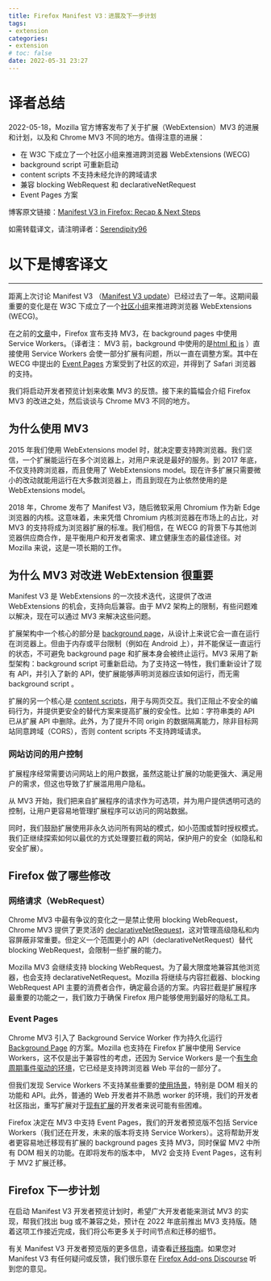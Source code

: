 ```yaml
---
title: Firefox Manifest V3：进展及下一步计划
tags:
- extension
categories:
- extension
# toc: false
date: 2022-05-31 23:27
---
```


# 译者总结

2022-05-18，Mozilla 官方博客发布了关于扩展（WebExtension）MV3 的进展和计划，以及和 Chrome MV3 不同的地方。值得注意的进展：

-   在 W3C 下成立了一个社区小组来推进跨浏览器 WebExtensions (WECG)
-   background script 可重新启动
-   content scripts 不支持未经允许的跨域请求
-   兼容 blocking WebRequest 和 declarativeNetRequest
-   Event Pages 方案



博客原文链接：[Manifest V3 in Firefox: Recap & Next Steps](https://blog.mozilla.org/addons/2022/05/18/manifest-V3-in-firefox-recap-next-steps/)

如需转载译文，请注明译者：[Serendipity96](http://github.com/Serendipity96)

# 以下是博客译文

---


距离上次讨论 Manifest V3 （[Manifest V3 update](https://blog.mozilla.org/addons/2021/05/27/manifest-v3-update/)）已经过去了一年。这期间最重要的变化是在 W3C 下成立了一个[社区小组](https://github.com/w3c/webextensions)来推进跨浏览器 WebExtensions (WECG)。

在之前的[文章](https://blog.mozilla.org/addons/2021/05/27/manifest-v3-update/)中，Firefox 宣布支持 MV3，在 background pages 中使用 Service Workers。（译者注： MV3 前，background 中使用的是[html 和 js](https://developer.mozilla.org/en-US/docs/Mozilla/Add-ons/WebExtensions/Background_scripts) ）直接使用 Service Workers 会使一部分扩展有问题，所以一直在调整方案。其中在 WECG 中提出的 [Event Pages](https://github.com/w3c/webextensions/issues/134) 方案受到了社区的欢迎，并得到了 Safari 浏览器的支持。

我们将启动开发者预览计划来收集 MV3 的反馈。接下来的篇幅会介绍 Firefox MV3 的改进之处，然后谈谈与 Chrome MV3 不同的地方。

## 为什么使用 MV3

2015 年我们使用 WebExtensions model 时，就决定要支持跨浏览器。我们坚信，一个扩展能运行在多个浏览器上，对用户来说是最好的服务。到 2017 年底，不仅支持跨浏览器，而且使用了 WebExtensions model。现在许多扩展只需要微小的改动就能用运行在大多数浏览器上，而且到现在为止依然使用的是 WebExtensions model。

2018 年，Chrome 发布了 Manifest V3，随后微软采用 Chromium 作为新 Edge 浏览器的内核。这意味着，未来凭借 Chromium 内核浏览器在市场上的占比，对 MV3 的支持将成为浏览器扩展的标准。我们相信，在 WECG 的背景下与其他浏览器供应商合作，是平衡用户和开发者需求、建立健康生态的最佳途径。对 Mozilla 来说，这是一项长期的工作。

## 为什么 MV3 对改进 WebExtension 很重要

Manifest V3 是 WebExtensions 的一次技术迭代，这提供了改进 WebExtensions 的机会，支持向后兼容。由于 MV2 架构上的限制，有些问题难以解决，现在可以通过 MV3 来解决这些问题。

扩展架构中一个核心的部分是 [background page](https://developer.mozilla.org/en-US/docs/Mozilla/Add-ons/WebExtensions/Background_scripts)，从设计上来说它会一直在运行在浏览器上。但由于内存或平台限制（例如在 Android 上），并不能保证一直运行的状态，不可避免 background page 和扩展本身会被终止运行。MV3 采用了新型架构：background script 可重新启动。为了支持这一特性，我们重新设计了现有 API，并引入了新的 API，使扩展能够声明浏览器应该如何运行，而无需 background script 。

扩展的另一个核心是 [content scripts](https://developer.mozilla.org/en-US/docs/Mozilla/Add-ons/WebExtensions/Content_scripts)，用于与网页交互。我们正阻止不安全的编码行为，并提供更安全的替代方案来提高扩展的安全性。比如：字符串类的 API 已从扩展 API 中删除。此外，为了提升不同 origin 的数据隔离能力，除非目标网站同意跨域（CORS），否则 content scripts 不支持跨域请求。

### 网站访问的用户控制

扩展程序经常需要访问网站上的用户数据，虽然这能让扩展的功能更强大、满足用户的需求，但这也导致了扩展滥用用户隐私。

从 MV3 开始，我们把来自扩展程序的请求作为可选项，并为用户提供透明可选的控制，让用户更容易地管理扩展程序可以访问的网站数据。

同时，我们鼓励扩展使用非永久访问所有网站的模式，如小范围或暂时授权模式。我们正继续探索如何以最优的方式处理要拦截的网站，保护用户的安全（如隐私和安全扩展）。

## Firefox 做了哪些修改

### 网络请求（WebRequest）

Chrome MV3 中最有争议的变化之一是禁止使用 blocking WebRequest，Chrome MV3 提供了更灵活的 [declarativeNetRequest](https://developer.chrome.com/docs/extensions/reference/declarativeNetRequest/)，这对管理高级隐私和内容屏蔽非常重要。但定义一个范围更小的 API（declarativeNetRequest）替代 blocking WebRequest，会限制一些扩展的能力。

Mozilla MV3 会继续支持 blocking WebRequest。为了最大限度地兼容其他浏览器，也会支持 declarativeNetRequest。Mozilla 将继续与内容拦截器、blocking WebRequest API 主要的消费者合作，确定最合适的方案。内容拦截是扩展程序最重要的功能之一，我们致力于确保 Firefox 用户能够使用到最好的隐私工具。

### Event Pages

Chrome MV3 引入了 Background Service Worker 作为持久化运行 [Background Page](https://developer.mozilla.org/en-US/docs/Mozilla/Add-ons/WebExtensions/Anatomy_of_a_WebExtension) 的方案。Mozilla 也支持在 Firefox 扩展中使用 Service Workers，这不仅是出于兼容性的考虑，还因为 Service Workers 是一个[有生命周期事件驱动的环境](https://github.com/w3c/webextensions/issues/51#issuecomment-892702868)，它已经是支持跨浏览器 Web 平台的一部分了。

但我们发现 Service Workers 不支持某些重要的[使用场景](https://github.com/w3c/webextensions/issues/72)，特别是 DOM 相关的功能和 API。此外，普通的 Web 开发者并不熟悉 worker 的环境，我们的开发者社区指出，重写扩展对于[现有扩展](https://addons.mozilla.org/en-US/firefox/extensions/)的开发者来说可能有些困难。

Firefox 决定在 MV3 中支持 Event Pages，我们的开发者预览版不包括 Service Workers（我们还在开发，未来的版本将支持 Service Workers）。这将帮助开发者更容易地迁移现有扩展的 background pages 支持 MV3，同时保留 MV2 中所有 DOM 相关的功能。在即将发布的版本中， MV2 会支持 Event Pages，这有利于 MV2 扩展迁移。

## Firefox 下一步计划

在启动 Manifest V3 开发者预览计划时，希望广大开发者能来测试 MV3 的实现，帮我们找出 bug 或不兼容之处，预计在 2022 年底前推出 MV3 支持版。随着这项工作接近完成，我们将公布更多关于时间节点和迁移的细节。

有关 Manifest V3 开发者预览版的更多信息，请查看[迁移指南](https://extensionworkshop.com/documentation/develop/manifest-v3-migration-guide/)。如果您对 Manifest V3 有任何疑问或反馈，我们很乐意在 [Firefox Add-ons Discourse](https://discourse.mozilla.org/c/add-ons/35) 听到您的意见。
